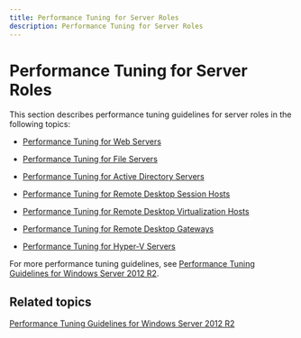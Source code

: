 ```yaml
---
title: Performance Tuning for Server Roles
description: Performance Tuning for Server Roles
---
```


# Performance Tuning for Server Roles


This section describes performance tuning guidelines for server roles in the following topics:

-   [Performance Tuning for Web Servers](performance-tuning-for-web-servers.md)

-   [Performance Tuning for File Servers](performance-tuning-for-file-servers.md)

-   [Performance Tuning for Active Directory Servers](performance-tuning-for-active-directory-servers.md)

-   [Performance Tuning for Remote Desktop Session Hosts](performance-tuning-for-remote-desktop-session-hosts.md)

-   [Performance Tuning for Remote Desktop Virtualization Hosts](performance-tuning-for-remote-desktop-virtualization-hosts.md)

-   [Performance Tuning for Remote Desktop Gateways](performance-tuning-for-remote-desktop-gateways.md)

-   [Performance Tuning for Hyper-V Servers](performance-tuning-for-hyper-v-servers.md)

For more performance tuning guidelines, see [Performance Tuning Guidelines for Windows Server 2012 R2](performance-tuning-guidelines-for-windows-server-2012-r2.md).

## Related topics


[Performance Tuning Guidelines for Windows Server 2012 R2](performance-tuning-guidelines-for-windows-server-2012-r2.md)

